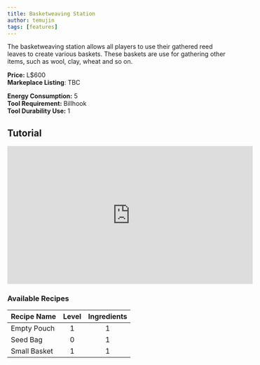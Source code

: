 ```yaml
---
title: Basketweaving Station
author: temujin
tags: [features]
---
```

The basketweaving station allows all players to use their gathered reed leaves to create various baskets. These baskets are use for gathering other items, such as wool, clay, wheat and so on.

**Price:** L$600<br>
**Markeplace Listing**: TBC<br>

**Energy Consumption:** 5<br>
**Tool Requirement:** Billhook<br>
**Tool Durability Use:** 1

## Tutorial
<iframe width="560" height="315" src="https://www.youtube.com/embed/wII_jq94UoU" frameborder="0" allow="accelerometer; autoplay; encrypted-media; gyroscope; picture-in-picture" allowfullscreen></iframe>

### Available Recipes

| Recipe Name  | Level | Ingredients |
|:-------------|:-----:|:-----------:|
| Empty Pouch  |   1   |     1       |
| Seed Bag     |   0   |     1       |
| Small Basket |   1   |     1       |

